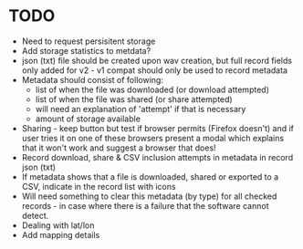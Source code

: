 # TODO
- Need to request persisitent storage
- Add storage statistics to metdata?
- json (txt) file should be created upon wav creation, but full record fields only added for v2 - v1 compat should only be used to record metadata
- Metadata should consist of following:
    - list of when the file was downloaded (or download attempted)
    - list of when the file was shared (or share attempted)
    - will need an explanation of 'attempt' if that is necessary
    - amount of storage available
- Sharing - keep button but test if browser permits (Firefox doesn't) and if user tries it on one of these browsers present a modal which explains that it won't work and suggest a browser that does!
- Record download, share & CSV inclusion attempts in metadata in record json (txt)
- If metadata shows that a file is downloaded, shared or exported to a CSV, indicate in the record list with icons
- Will need something to clear this metadata (by type) for all checked records - in case where there is a failure that the software cannot detect.
- Dealing with lat/lon
- Add mapping details

